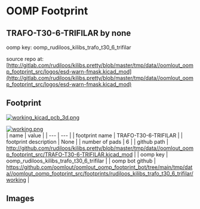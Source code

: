 # OOMP Footprint  
## TRAFO-T30-6-TRIFILAR  by none  
  
oomp key: oomp_rudiloos_kilibs_trafo_t30_6_trifilar  
  
source repo at: [http://gitlab.com/rudiloos/kilibs.pretty/blob/master/tmp/data//oomlout_oomp_footprint_src/logos/esd-warn-fmask.kicad_mod](http://gitlab.com/rudiloos/kilibs.pretty/blob/master/tmp/data//oomlout_oomp_footprint_src/logos/esd-warn-fmask.kicad_mod)  
## Footprint  
  
[![working_kicad_pcb_3d.png](working_kicad_pcb_3d_600.png)](working_kicad_pcb_3d.png)  
  
[![working.png](working_600.png)](working.png)  
| name | value | 
| --- | --- | 
| footprint name | TRAFO-T30-6-TRIFILAR | 
| footprint description | None | 
| number of pads | 6 | 
| github path | http://github.com/rudiloos/kilibs.pretty/blob/master/tmp/data//oomlout_oomp_footprint_src/TRAFO-T30-6-TRIFILAR.kicad_mod | 
| oomp key | oomp_rudiloos_kilibs_trafo_t30_6_trifilar | 
| oomp bot github | https://github.com/oomlout/oomlout_oomp_footprint_bot/tree/main/tmp/data//oomlout_oomp_footprint_src/footprints/rudiloos_kilibs_trafo_t30_6_trifilar/working | 
## Images  

